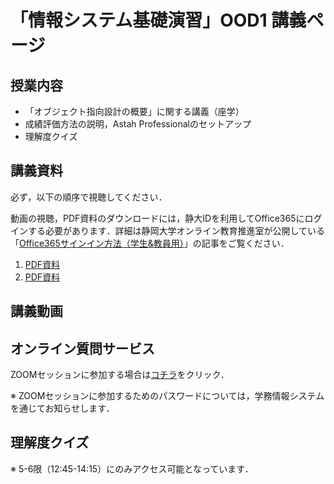 # 「情報システム基礎演習」OOD1 講義ページ
## 授業内容
* 「オブジェクト指向設計の概要」に関する講義（座学）
* 成績評価方法の説明，Astah Professionalのセットアップ
* 理解度クイズ

## 講義資料
必ず，以下の順序で視聴してください． 

動画の視聴，PDF資料のダウンロードには，静大IDを利用してOffice365にログインする必要があります．詳細は静岡大学オンライン教育推進室が公開している「[Office365サインイン方法（学生&教員用）](https://wwp.shizuoka.ac.jp/online-education/office365%e3%82%b5%e3%82%a4%e3%83%b3%e3%82%a4%e3%83%b3%ef%bc%86-ms-stream%e8%a6%96%e8%81%b4%e6%96%b9%e6%b3%95%ef%bc%88%e5%ad%a6%e7%94%9f%e6%95%99%e5%93%a1%e7%94%a8%ef%bc%89/)」の記事をご覧ください．
1. [PDF資料](https://b.hontolab.org/2Xp1qcQ)
2. [PDF資料](https://b.hontolab.org/3c5gKiF)

## 講義動画


## オンライン質問サービス
ZOOMセッションに参加する場合は[コチラ]()をクリック．

※ ZOOMセッションに参加するためのパスワードについては，学務情報システムを通じてお知らせします．


## 理解度クイズ
※ 5-6限（12:45-14:15）にのみアクセス可能となっています．
